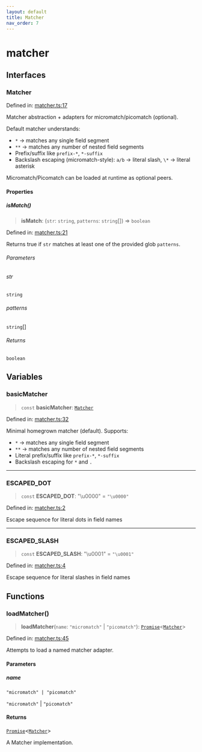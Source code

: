 ```yaml
---
layout: default
title: Matcher
nav_order: 7
---
```


# matcher

## Interfaces

### Matcher

Defined in: [matcher.ts:17](https://github.com/react18-tools/git-json-resolver/blob/1a536885b518aadb4442332b4a0bab3ea438307f/lib/src/matcher.ts#L17)

Matcher abstraction + adapters for micromatch/picomatch (optional).

Default matcher understands:

- `*` → matches any single field segment
- `**` → matches any number of nested field segments
- Prefix/suffix like `prefix-*`, `*-suffix`
- Backslash escaping (micromatch-style): `a/b` → literal slash, `\*` → literal asterisk

Micromatch/Picomatch can be loaded at runtime as optional peers.

#### Properties

##### isMatch()

> **isMatch**: (`str`: `string`, `patterns`: `string`[]) => `boolean`

Defined in: [matcher.ts:21](https://github.com/react18-tools/git-json-resolver/blob/1a536885b518aadb4442332b4a0bab3ea438307f/lib/src/matcher.ts#L21)

Returns true if `str` matches at least one of the provided glob `patterns`.

###### Parameters

###### str

`string`

###### patterns

`string`[]

###### Returns

`boolean`

## Variables

### basicMatcher

> `const` **basicMatcher**: [`Matcher`](#matcher)

Defined in: [matcher.ts:32](https://github.com/react18-tools/git-json-resolver/blob/1a536885b518aadb4442332b4a0bab3ea438307f/lib/src/matcher.ts#L32)

Minimal homegrown matcher (default).
Supports:

- `*` → matches any single field segment
- `**` → matches any number of nested field segments
- Literal prefix/suffix like `prefix-*`, `*-suffix`
- Backslash escaping for `*` and `.`

---

### ESCAPED_DOT

> `const` **ESCAPED_DOT**: "\u0000" = `"\u0000"`

Defined in: [matcher.ts:2](https://github.com/react18-tools/git-json-resolver/blob/1a536885b518aadb4442332b4a0bab3ea438307f/lib/src/matcher.ts#L2)

Escape sequence for literal dots in field names

---

### ESCAPED_SLASH

> `const` **ESCAPED_SLASH**: "\u0001" = `"\u0001"`

Defined in: [matcher.ts:4](https://github.com/react18-tools/git-json-resolver/blob/1a536885b518aadb4442332b4a0bab3ea438307f/lib/src/matcher.ts#L4)

Escape sequence for literal slashes in field names

## Functions

### loadMatcher()

> **loadMatcher**(`name`: `"micromatch"` \| `"picomatch"`): [`Promise`](https://developer.mozilla.org/docs/Web/JavaScript/Reference/Global_Objects/Promise)\<[`Matcher`](#matcher)\>

Defined in: [matcher.ts:45](https://github.com/react18-tools/git-json-resolver/blob/1a536885b518aadb4442332b4a0bab3ea438307f/lib/src/matcher.ts#L45)

Attempts to load a named matcher adapter.

#### Parameters

##### name

`"micromatch" | "picomatch"`

`"micromatch"` | `"picomatch"`

#### Returns

[`Promise`](https://developer.mozilla.org/docs/Web/JavaScript/Reference/Global_Objects/Promise)\<[`Matcher`](#matcher)\>

A Matcher implementation.
